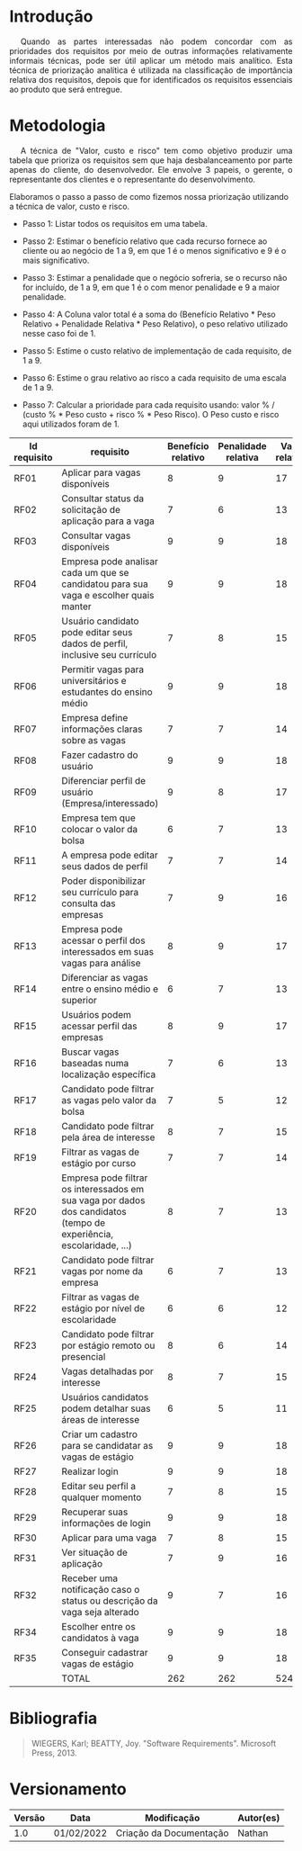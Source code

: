 # Introdução

<p style="text-indent: 20px; text-align: justify">
Quando as partes interessadas não podem concordar com as prioridades dos requisitos por meio de outras informações relativamente informais
técnicas, pode ser útil aplicar um método mais analítico.
Esta técnica de priorização analítica é utilizada na classificação de importância  relativa dos requisitos, depois que for identificados os requisitos essenciais ao produto que será entregue.
</p>

# Metodologia

<p style="text-indent: 20px; text-align: justify">
A técnica de "Valor, custo e risco" tem como objetivo produzir uma tabela que prioriza os requisitos sem que haja desbalanceamento por parte apenas do cliente, do desenvolvedor. Ele envolve 3 papeis, o gerente, o representante dos clientes e o representante do desenvolvimento.

Elaboramos o passo a passo de como fizemos nossa priorização utilizando a técnica de valor, custo e risco.

* Passo 1: Listar todos os requisitos em uma tabela. 

* Passo 2: Estimar o benefício relativo que cada recurso fornece ao cliente ou ao negócio de 1 a 9, em que 1 é o menos significativo e 9 é o mais significativo.

* Passo 3: Estimar a penalidade que o negócio sofreria, se o recurso não for incluído, de 1 a 9, em que 1 é o com menor penalidade e 9 a maior penalidade.

* Passo 4: A Coluna valor total é a soma do (Benefício Relativo * Peso Relativo + Penalidade Relativa * Peso Relativo), o peso relativo utilizado nesse caso foi de 1.

* Passo 5: Estime o custo relativo de implementação de cada requisito, de 1 a 9.

* Passo 6: Estime o grau relativo ao risco a cada requisito de uma escala de 1 a 9.

* Passo 7: Calcular a prioridade para cada requisito usando: valor % / (custo % * Peso custo + risco % * Peso Risco). O Peso custo e risco aqui utilizados foram de 1.
</p>


Id requisito | requisito | Benefício relativo | Penalidade relativa  | Valor relativo | Valor % | Custo relativo | Custo % | Risco relativo | Risco % | Prioridade 
|--|--|--|--|--|--|--|--|--|--|--|
| RF01 | Aplicar para vagas disponíveis | 8 | 9 | 17 | 0,064 | 7 | 0,037 | 5 | 0,032 | 0,0927 |
| RF02 | Consultar status da solicitação de aplicação para a vaga | 7 | 6 | 13 | 0,049 | 3 | 0,015 | 2 | 0,012 | 1,814 |
| RF03 | Consultar vagas disponíveis | 9 | 9 | 18 | 0,068 | 6 | 0,031 | 5 | 0,032 | 1,079 |
| RF04 | Empresa pode analisar cada um que se candidatou para sua vaga e escolher quais manter | 9 | 9 | 18 | 0,068 | 7 | 0,037 | 6 | 0,038 | 0,906 |
| RF05 | Usuário candidato pode editar seus dados de perfil, inclusive seu currículo | 7 | 8 | 15 | 0,057 | 6 | 0,031 | 6 | 0,038 | 0,826 |
| RF06 | Permitir vagas para universitários e estudantes do ensino médio | 9 | 9 | 18 | 0,068 | 4 | 0,021 | 2 | 0,012 | 2,060 |
| RF07 | Empresa define informações claras sobre as vagas | 7 | 7 | 14 | 0,053 | 5 | 0,026 | 3 | 0,019 | 1,177 |
| RF08 | Fazer cadastro do usuário | 9 | 9 | 18 | 0,068 | 6 | 0,031 | 4 | 0,025 | 1,214 |
| RF09 | Diferenciar perfil de usuário (Empresa/interessado) | 9 | 8 | 17 | 0,064 |7 | 0,037 | 7 | 0,045 | 0,780 |
| RF10 | Empresa tem que colocar o valor da bolsa | 6 | 7 | 13 | 0,049 | 4 | 0,0 21| 3 | 0,019 | 1,225 |
| RF11 | A empresa pode editar seus dados de perfil |7 | 7 | 14 | 0,053 | 6 | 0,031 | 5 | 0,032 | 0,841 |
| RF12 | Poder disponibilizar seu currículo para consulta das empresas | 7 | 9| 16 | 0,061 | 7 | 0,037 | 5 | 0,032 | 0,884 |
| RF13 | Empresa pode acessar o perfil dos interessados em suas vagas para análise | 8 | 9 | 17 | 0,064 | 7 | 0,037 | 5 | 0,032 | 0,927 |
| RF14 | Diferenciar as vagas entre o ensino médio e superior | 6 | 7 | 13 | 0,049 | 4 | 0,021 | 3 | 0,019 | 1,225 |
| RF15 | Usuários podem acessar perfil das empresas | 8 | 9 | 17 | 0,064 | 7 | 0,037 | 5 | 0,032 | 0,927 |
| RF16 | Buscar vagas baseadas numa localização específica | 7 | 6 | 13 | 0,049 | 5 | 0,026 | 4 | 0,025 | 0,960 |
| RF17 | Candidato pode filtrar as vagas pelo valor da bolsa | 7 | 5 | 12 | 0,045 | 5 | 0,026 | 4 | 0,025 | 0,882 |
| RF18 | Candidato pode filtrar pela área de interesse | 8 | 7 | 15 | 0,057 | 5 | 0,026 | 4 | 0,025 | 1,117 |
| RF19 | Filtrar as vagas de estágio por curso | 7 | 7 | 14 | 0,053 | 5 | 0,025 | 4 | 0,025 | 1,060 |
| RF20 | Empresa pode filtrar os interessados em sua vaga por dados dos candidatos (tempo de experiência, escolaridade, ...) | 8 | 7 | 13 | 0,049 | 6 | 0,031 | 4 | 0,025 | 0,875 |
| RF21 | Candidato pode filtrar vagas por nome da empresa | 6 | 7 | 13 | 0,049 | 5 | 0,026 | 4 | 0,025 | 0,960 |
| RF22 | Filtrar as vagas de estágio por nível de escolaridade | 6 | 6 | 12 | 0,045| 5 | 0,026 | 4 | 0,025 | 0,882 |
| RF23 | Candidato pode filtrar por estágio remoto ou presencial | 8 |6 | 14 | 0,053 | 5 | 0,026 | 4 | 0,025 | 1,039 |
| RF24 | Vagas detalhadas por interesse | 8 | 7 | 15 | 0,057 | 4 | 0,021 | 4 | 0,025 | 1,239 |
| RF25 | Usuários candidatos podem detalhar suas áreas de interesse | 6 | 5 | 11 | 0,041 | 5 | 0,026 | 5 | 0,032 | 0,706 |
| RF26 | Criar um cadastro para se candidatar as vagas de estágio | 9 | 9 | 18 | 0,068 | 5 | 0,026 | 5 | 0,032 | 1,172 |
| RF27 | Realizar login | 9 | 9 | 18 | 0,068 | 6 | 0,031 | 7 | 0,045 | 0,894 |
| RF28 | Editar seu perfil a qualquer momento | 7 | 8 | 15 | 0,057 | 6 | 0,031 | 5 | 0,032 | 0,904 |
| RF29 | Recuperar suas informações de login | 9 | 9 | 18 | 0,068 | 7 | 0,037 | 9 | 0,058 | 0,715 |
| RF30 | Aplicar para uma vaga | 7 | 8 | 15 | 0,057 | 6 | 0,031 | 6 | 0,038 | 0,826|
| RF31 | Ver situação de aplicação | 7 | 9 | 16 | 0,061 | 5 | 0,026 | 4 | 0,025 | 1,196 |
| RF32 | Receber uma notificação caso o status ou descrição da vaga seja alterado | 9 | 7 | 16 | 0,061 | 6 | 0,031 | 5 | 0,032 | 0,968 |
| RF34 | Escolher entre os candidatos à vaga | 9 | 9 | 18 | 0,068 | 6 | 0,031 | 4 | 0,025 | 1,214 |
| RF35 | Conseguir cadastrar vagas de estágio | 9 | 9 | 18 | 0,068 | 5 | 0,026 | 3 | 0,019 | |
|      | TOTAL | 262 | 262 | 524 | 1 | 188 | 1 | 155 | 1 | 1,317 |

# Bibliografia

>WIEGERS, Karl; BEATTY, Joy. "Software Requirements". Microsoft Press, 2013.
 
# Versionamento

Versão | Data | Modificação | Autor(es) |
|--|--|--|--|
|1.0| 01/02/2022 | Criação da Documentação | Nathan |